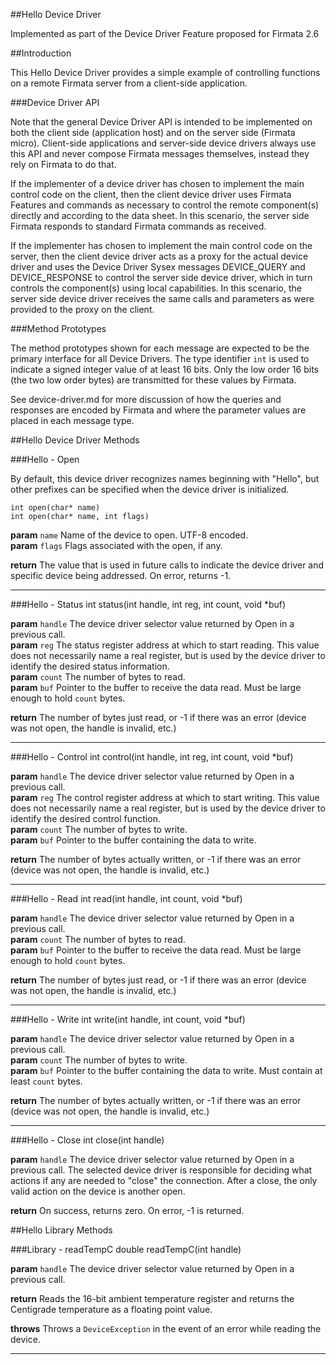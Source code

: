 ##Hello Device Driver

Implemented as part of the Device Driver Feature proposed for Firmata 2.6

##Introduction

This Hello Device Driver provides a simple example of controlling functions  on a remote Firmata server from a client-side application.

###Device Driver API

Note that the general Device Driver API is intended to be implemented on both the client side (application host) and on the server side (Firmata micro).  Client-side applications and server-side device drivers always use this API and never compose Firmata messages themselves, instead they rely on Firmata to do that.

If the implementer of a device driver has chosen to implement the main control code on the client, then the client device driver uses  Firmata Features and commands as necessary to control the remote component(s) directly and according to the data sheet.  In this scenario, the server side Firmata responds to standard Firmata commands as received.  

If the implementer has chosen to implement the main control code on the server, then the client device driver acts as a proxy for the actual device driver and uses the Device Driver Sysex messages DEVICE\_QUERY and DEVICE\_RESPONSE to control the server side device driver, which in turn controls the component(s) using local capabilities.  In this scenario, the server side device driver receives the same calls and parameters as were provided to the proxy on the client.

###Method Prototypes

The method prototypes shown for each message are expected to be the primary interface for all Device Drivers.  The type identifier `int` is used to indicate a signed integer value of at least 16 bits.  Only the low order 16 bits (the two low order bytes) are transmitted for these values by Firmata.

See device-driver.md for more discussion of how the queries and responses are encoded by Firmata and where the parameter values are placed in each message type.

##Hello Device Driver Methods

###Hello - Open

By default, this device driver recognizes names beginning with "Hello", but other prefixes can be specified when the device driver is initialized.

    int open(char* name)
    int open(char* name, int flags)

**param** `name` Name of the device to open.  UTF-8 encoded.  
**param** `flags` Flags associated with the open, if any.

**return** The value that is used in future calls to indicate the device driver and specific device being addressed.  On error, returns -1.

---
###Hello - Status
	int status(int handle, int reg, int count, void *buf)

**param** `handle` The device driver selector value returned by Open in a previous call.  
**param** `reg` The status register address at which to start reading.  This value does not necessarily name a real register, but is used by the device driver to identify the desired status information.  
**param** `count` The number of bytes to read.  
**param** `buf` Pointer to the buffer to receive the data read.  Must be large enough to hold `count` bytes.  

**return** The number of bytes just read, or -1 if there was an error (device was 
not open, the handle is invalid, etc.)

---
###Hello - Control
	int control(int handle, int reg, int count, void *buf)

**param** `handle` The device driver selector value returned by Open in a previous call.  
**param** `reg` The control register address at which to start writing.   This value does not necessarily name a real register, but is used by the device driver to identify the desired control function.  
**param** `count` The number of bytes to write.  
**param** `buf` Pointer to the buffer containing the data to write.  

**return** The number of bytes actually written, or -1 if there was an error (device was not open, the handle is invalid, etc.)


---
###Hello - Read
	int read(int handle, int count, void *buf)

**param** `handle` The device driver selector value returned by Open in a previous call.  
**param** `count` The number of bytes to read.  
**param** `buf` Pointer to the buffer to receive the data read.  Must be large enough to hold `count` bytes.  

**return** The number of bytes just read, or -1 if there was an error (device was 
not open, the handle is invalid, etc.)



---
###Hello - Write
	int write(int handle, int count, void *buf)

**param** `handle` The device driver selector value returned by Open in a previous
call.  
**param** `count` The number of bytes to write.  
**param** `buf` Pointer to the buffer containing the data to write.  Must contain at least `count` bytes.  

**return** The number of bytes actually written, or -1 if there was an error (device was not open, the handle is invalid, etc.)


---
###Hello - Close
	int close(int handle)

**param** `handle` The device driver selector value returned by Open in a previous
call.  The selected device driver is responsible for deciding what actions if any are needed to "close" the connection.  After a close, the only valid action on the device is another open.

**return** On success, returns zero. On error, -1 is returned.

##Hello Library Methods

###Library - readTempC
    double readTempC(int handle)

**param** `handle` The device driver selector value returned by Open in a previous
call.  

**return** Reads the 16-bit ambient temperature register and returns the Centigrade temperature as a floating point value.

**throws** Throws a `DeviceException` in the event of an error while reading the device.

---
